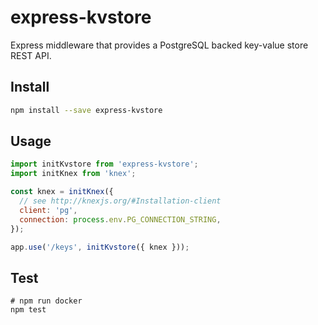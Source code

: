 # express-kvstore

Express middleware that provides a PostgreSQL backed key-value store
REST API.

## Install

```bash
npm install --save express-kvstore
```

## Usage

```javascript
import initKvstore from 'express-kvstore';
import initKnex from 'knex';

const knex = initKnex({
  // see http://knexjs.org/#Installation-client
  client: 'pg',
  connection: process.env.PG_CONNECTION_STRING,
});

app.use('/keys', initKvstore({ knex }));
```

## Test

```
# npm run docker
npm test
```
